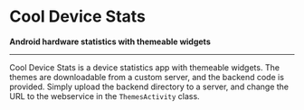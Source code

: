# Cool Device Stats
**Android hardware statistics with themeable widgets**

-----

Cool Device Stats is a device statistics app with themeable widgets.
The themes are downloadable from a custom server, and the backend code is provided. Simply upload the backend directory to a server, and change the URL to the webservice in the `ThemesActivity` class.
